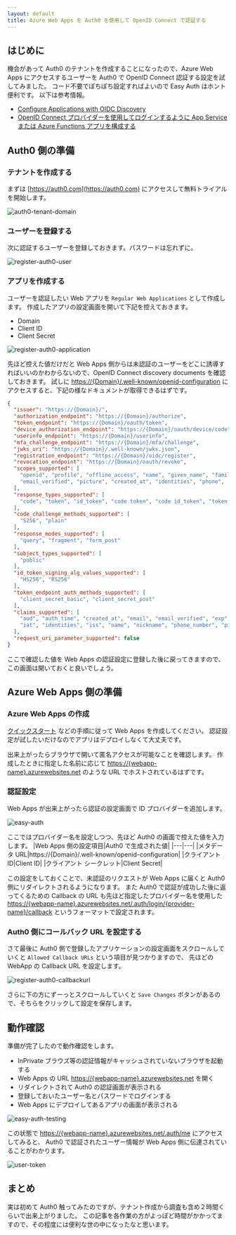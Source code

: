 ```yaml
---
layout: default
title: Azure Web Apps を Auth0 を使用して OpenID Connect で認証する
---
```


## はじめに

機会があって Auth0 のテナントを作成することになったので、Azure Web Apps にアクセスするユーザーを Auth0 で OpenID Connect 認証する設定を試してみました。
コード不要でぽちぽち設定すればよいので Easy Auth はホント便利です。
以下は参考情報。

- [Configure Applications with OIDC Discovery](https://auth0.com/docs/get-started/applications/configure-applications-with-oidc-discovery)
- [OpenID Connect プロバイダーを使用してログインするように App Service または Azure Functions アプリを構成する](https://docs.microsoft.com/ja-jp/azure/app-service/configure-authentication-provider-openid-connect)

## Auth0 側の準備

### テナントを作成する

まずは [https://auth0.com](https://auth0.com) にアクセスして無料トライアルを開始します。

![auth0-tenant-domain](./images/auth0-tenant-domain.png)

### ユーザーを登録する

次に認証するユーザーを登録しておきます。パスワードは忘れずに。

![register-auth0-user](./images/register-auth0-user.png)

### アプリを作成する

ユーザーを認証したい Web アプリを ```Regular Web Applications``` として作成します。
作成したアプリの設定画面を開いて下記を控えておきます。

- Domain
- Client ID
- Client Secret

![register-auth0-application](./images/register-auth0-application.png)

先ほど控えた値だけだと Web Apps 側からは未認証のユーザーをどこに誘導すればいいのかわからないので、OpenID Connect discovery documents を確認しておきます。
試しに [https://{Domain}/.well-known/openid-configuration](https://{Domain}/.well-known/openid-configuration) にアクセスすると、下記の様なドキュメントが取得できるはずです。

```json
{
  "issuer": "https://{Domain}/",
  "authorization_endpoint": "https://{Domain}/authorize",
  "token_endpoint": "https://{Domain}/oauth/token",
  "device_authorization_endpoint": "https://{Domain}/oauth/device/code",
  "userinfo_endpoint": "https://{Domain}/userinfo",
  "mfa_challenge_endpoint": "https://{Domain}/mfa/challenge",
  "jwks_uri": "https://{Domain}/.well-known/jwks.json",
  "registration_endpoint": "https://{Domain}/oidc/register",
  "revocation_endpoint": "https://{Domain}/oauth/revoke",
  "scopes_supported": [
    "openid", "profile", "offline_access", "name", "given_name", "family_name", "nickname", "email", 
    "email_verified", "picture", "created_at", "identities", "phone",   "address"
  ],
  "response_types_supported": [
    "code", "token", "id_token", "code token", "code id_token", "token id_token", "code token id_token"
  ],
  "code_challenge_methods_supported": [
    "S256", "plain"
  ],
  "response_modes_supported": [
    "query", "fragment", "form_post"
  ],
  "subject_types_supported": [
    "public"
  ],
  "id_token_signing_alg_values_supported": [
    "HS256", "RS256"
  ],
  "token_endpoint_auth_methods_supported": [
    "client_secret_basic", "client_secret_post"
  ],
  "claims_supported": [
    "aud", "auth_time", "created_at", "email", "email_verified", "exp", "family_name", "given_name",
    "iat", "identities", "iss", "name", "nickname", "phone_number", "picture", "sub"  
  ],
  "request_uri_parameter_supported": false
}
```

ここで確認した値を Web Apps の認証設定に登録した後に戻ってきますので、この画面は開いておくと良いでしょう。

## Azure Web Apps 側の準備

### Azure Web Apps の作成

[クイックスタート](https://docs.microsoft.com/ja-jp/azure/app-service/quickstart-dotnetcore?tabs=net60&pivots=development-environment-vs)
などの手順に従って Web Apps を作成してください。
認証設定が試したいだけなのでアプリはデプロイしなくて大丈夫です。

出来上がったらブラウザで開いて匿名アクセスが可能なことを確認します。
作成したときに指定した名前に応じて [https://{webapp-name}.azurewebsites.net](https://{webapp-name}.azurewebsites.net) のような URL でホストされているはずです。

### 認証設定

Web Apps が出来上がったら認証の設定画面で ID プロバイダーを追加します。

![easy-auth](./images/easy-auth.png)

ここではプロバイダー名を設定しつつ、先ほど Auth0 の画面で控えた値を入力します。
|Web Apps 側の設定項目|Auth0 で生成された値|
|---|---|
|メタデータ URL|https://{Domain}/.well-known/openid-configuration|
|クライアント ID|Client ID|
|クライアント シークレット|Client Secret|

この設定をしておくことで、未認証のリクエストが Web Apps に届くと Auth0 側にリダイレクトされるようになります。
また Auth0 で認証が成功した後に返ってくるための Callback の URL も先ほど指定したプロバイダー名を使用した 
[https://{webapp-name}.azurewebsites.net/.auth/login/{provider-name}/callback](https://{webapp-name}.azurewebsites.net/.auth/login/{provider-name}/callback)
というフォーマットで設定されます。

### Auth0 側にコールバック URL を設定する

さて最後に Auth0 側で登録したアプリケーションの設定画面をスクロールしていくと ```Allowed Callback URLs``` という項目が見つかりますので、
先ほどの WebApp の Callback URL を設定します。

![register-auth0-callbackurl](./images/register-auth0-callbackurl.png)

さらに下の方にずーっとスクロールしていくと ```Save Changes``` ボタンがあるので、そちらをクリックして設定を保存します。

## 動作確認

準備が完了したので動作確認をします。

- InPrivate ブラウズ等の認証情報がキャッシュされていないブラウザを起動する
- Web Apps の URL [https://{webapp-name}.azurewebsites.net](https://{webapp-name}.azurewebsites.net) を開く
- リダイレクトされて Auth0 の認証画面が表示される
- 登録しておいたユーザー名とパスワードでログインする
- Web Apps にデプロイしてあるアプリの画面が表示される

![easy-auth-testing](./images/easy-auth-testing.png)

この状態で [https://{webapp-name}.azurewebsites.net/.auth/me](https://{webapp-name}.azurewebsites.net/.auth/me) にアクセスしてみると、
Auth0 で認証されたユーザー情報が Web Apps 側に伝達されていることがわかります。

![user-token](./images/user-token.png)

## まとめ

実は初めて Auth0 触ってみたのですが、テナント作成から調査も含め２時間くらいで出来上がりました。
この記事を各作業の方がよっぽど時間がかかってますので、その程度には便利な世の中になったなと思います。
